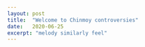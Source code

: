 ```yaml
---
layout: post
title:  "Welcome to Chinmoy controversies"
date:   2020-06-25
excerpt: "melody similarly feel"
---
```

